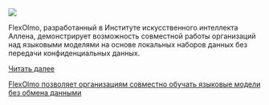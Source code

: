 <!--2025-07-20 10:03:51-->
<div class="yb">
  <div class="rss habr"><img src="https://habrastorage.org/getpro/habr/upload_files/c2e/925/1ba/c2e9251ba1aa29af2809e44fcd588863.jpg" /><p>FlexOlmo, разработанный в Институте искусственного интеллекта Аллена, демонстрирует возможность совместной работы организаций над языковыми моделями на основе локальных наборов данных без передачи конфиденциальных данных.</p> <a href="https://habr.com/ru/articles/929290/#habracut">Читать далее</a> <p class="titl"><a href="https://habr.com/ru/companies/bothub/news/929290/?utm_source=habrahabr&utm_medium=rss&utm_campaign=929290">FlexOlmo позволяет организациям совместно обучать языковые модели без обмена данными</a></p></div>
</div>
